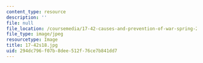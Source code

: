 ```yaml
---
content_type: resource
description: ''
file: null
file_location: /coursemedia/17-42-causes-and-prevention-of-war-spring-2018/294dc796f07b8dee512f76ce7b841dd7_17-42s18.jpg
file_type: image/jpeg
resourcetype: Image
title: 17-42s18.jpg
uid: 294dc796-f07b-8dee-512f-76ce7b841dd7
---
```

